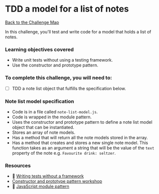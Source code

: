 # TDD a model for a list of notes

[Back to the Challenge Map](00_challenge_track.md)

In this challenge, you'll test and write code for a model that holds a list of notes.

### Learning objectives covered

- Write unit tests without using a testing framework.
- Use the constructor and prototype pattern.

### To complete this challenge, you will need to:

- [ ] TDD a note list object that fulfills the specification below.

### Note list model specification

- Code is in a file called `note-list-model.js`.
- Code is wrapped in the module pattern.
- Uses the constructor and prototype pattern to define a note list model object that can be instantiated.
- Stores an array of note models.
- Has a method that will return all the note models stored in the array.
- Has a method that creates and stores a new single note model.  This function takes as an argument a string that will be the value of the `text` property of the note e.g. `Favourite drink: seltzer`.

### Resources

- :pill: [Writing tests without a framework](https://github.com/makersacademy/course/blob/master/pills/writing_tests_without_a_testing_framework.md)
- [Constructor and prototype pattern workshop](https://github.com/maryrosecook/constructor-and-prototype-pattern-workshop)
- :pill: [JavaScript module pattern](https://github.com/makersacademy/course/blob/master/pills/javascript_module_pattern.md)
